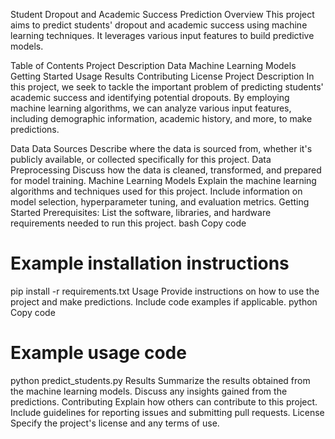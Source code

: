 Student Dropout and Academic Success Prediction
Overview
This project aims to predict students' dropout and academic success using machine learning techniques. It leverages various input features to build predictive models.

Table of Contents
Project Description
Data
Machine Learning Models
Getting Started
Usage
Results
Contributing
License
Project Description
In this project, we seek to tackle the important problem of predicting students' academic success and identifying potential dropouts. By employing machine learning algorithms, we can analyze various input features, including demographic information, academic history, and more, to make predictions.

Data
Data Sources
Describe where the data is sourced from, whether it's publicly available, or collected specifically for this project.
Data Preprocessing
Discuss how the data is cleaned, transformed, and prepared for model training.
Machine Learning Models
Explain the machine learning algorithms and techniques used for this project.
Include information on model selection, hyperparameter tuning, and evaluation metrics.
Getting Started
Prerequisites: List the software, libraries, and hardware requirements needed to run this project.
bash
Copy code
# Example installation instructions
pip install -r requirements.txt
Usage
Provide instructions on how to use the project and make predictions.
Include code examples if applicable.
python
Copy code
# Example usage code
python predict_students.py
Results
Summarize the results obtained from the machine learning models.
Discuss any insights gained from the predictions.
Contributing
Explain how others can contribute to this project.
Include guidelines for reporting issues and submitting pull requests.
License
Specify the project's license and any terms of use.